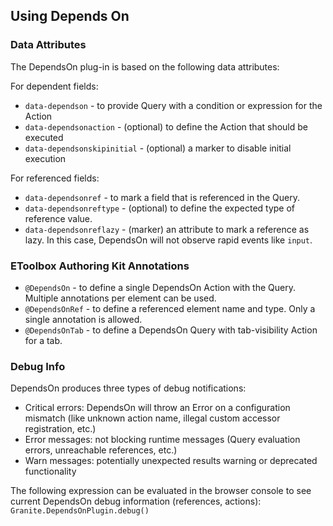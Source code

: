<!--
layout: content
title: Usage
seoTitle: Usages - Exadel Authoring Kit
order: 2
-->
## Using Depends On

### Data Attributes

The DependsOn plug-in is based on the following data attributes:

For dependent fields:

* `data-dependson` - to provide Query with a condition or expression for the Action
* `data-dependsonaction` - (optional) to define the Action that should be executed
* `data-dependsonskipinitial` - (optional) a marker to disable initial execution

For referenced fields:

* `data-dependsonref` - to mark a field that is referenced in the Query.
* `data-dependsonreftype` - (optional) to define the expected type of reference value.
* `data-dependsonreflazy` - (marker) an attribute to mark a reference as lazy. In this case, DependsOn will not observe rapid events like `input`.

### EToolbox Authoring Kit Annotations

* `@DependsOn` - to define a single DependsOn Action with the Query. Multiple annotations per element can be used.
* `@DependsOnRef` - to define a referenced element name and type. Only a single annotation is allowed.
* `@DependsOnTab` - to define a DependsOn Query with tab-visibility Action for a tab.


### Debug Info

DependsOn produces three types of debug notifications:

- Critical errors: DependsOn will throw an Error on a configuration mismatch (like unknown action name, illegal custom accessor registration, etc.)
- Error messages: not blocking runtime messages (Query evaluation errors, unreachable references, etc.)
- Warn messages: potentially unexpected results warning or deprecated functionality

The following expression can be evaluated in the browser console to see
current DependsOn debug information (references, actions): `Granite.DependsOnPlugin.debug()`
